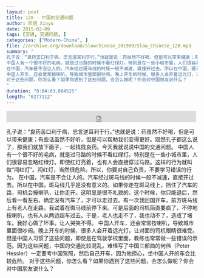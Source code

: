 ```yaml
---
layout: post
title: 128 - 中国的交通问题
author: 昕煜 Xinyu
date: 2015-02-09
tags: [交通, 交通问题, ]
categories: ["Modern-China", ]
file: //archive.org/download/slowchinese_201909/Slow_Chinese_128.mp3
summary: "
孔子说：“良药苦口利于病，忠言逆耳利于行。”也就是说：药虽然不好喝，但是可以带来健康；有些话虽然不好听，但是可以帮助我们变得更好。既然孔子都这么说了，那我们就放下面子，一起找找良药。今天我就说说中国的交通问题。
中国人有一个很不好的毛病，就是过马路的时候不看红绿灯。特别是在一些小城市里，人们很容易忽略红绿灯。即使红灯亮着，也有人会直接穿过马路。这样的行为就叫做“闯红灯”。闯红灯，当然很危险。所以，你要对自己负责，不要学习错误的行为。
在中国，汽车是不会让人的。汽车经过斑马线的时候一般不减速，直接开过去。所以在中国，斑马线几乎是没有意义的。如果你走在斑马线上，挡住了汽车的路，司机会按喇叭，让你走开。这明显是很不礼貌的。这个时候，你只能退后，然后看一看左右，确定没有汽车了，才可以走过去。有一次我回国开车，前方斑马线上有老人在走路，我试着在斑马线前停下来。可是后面的司机简直要疯了，不停地按喇叭，也有人从两边超车过去。于是，老人也走不了，我也动不了，造成了堵车。我好心做了坏事。让人哭笑不得。
中国人开车，还会常常按喇叭，导致城市里面很吵闹。晚上开车的时候，很多人会开着远光灯，让对面的司机眼睛很难受。但是中国人习惯了这些问题，即使是在驾驶学校里面，教练也常常做一些错误的示范。因为这些问题，中国的交通比较混乱。难怪写了中国三部曲的何伟（Peter Hessler）一定要考中国驾照，然后自己开车，因为他担心，坐中国人开的车会比较危险。
对于这些问题，你怎么看？如果你遇到了这些问题，会怎么做呢？你会对中国朋友说什么？
"
duration: "0:04:03.884525"
length: "6277112"
---
```


<iframe src="https://archive.org/embed/slowchinese_201909/Slow_Chinese_128.mp3" width="500" height="30" frameborder="0" webkitallowfullscreen="true" mozallowfullscreen="true" allowfullscreen></iframe>

孔子说：“良药苦口利于病，忠言逆耳利于行。”也就是说：药虽然不好喝，但是可以带来健康；有些话虽然不好听，但是可以帮助我们变得更好。既然孔子都这么说了，那我们就放下面子，一起找找良药。今天我就说说中国的交通问题。
中国人有一个很不好的毛病，就是过马路的时候不看红绿灯。特别是在一些小城市里，人们很容易忽略红绿灯。即使红灯亮着，也有人会直接穿过马路。这样的行为就叫做“闯红灯”。闯红灯，当然很危险。所以，你要对自己负责，不要学习错误的行为。
在中国，汽车是不会让人的。汽车经过斑马线的时候一般不减速，直接开过去。所以在中国，斑马线几乎是没有意义的。如果你走在斑马线上，挡住了汽车的路，司机会按喇叭，让你走开。这明显是很不礼貌的。这个时候，你只能退后，然后看一看左右，确定没有汽车了，才可以走过去。有一次我回国开车，前方斑马线上有老人在走路，我试着在斑马线前停下来。可是后面的司机简直要疯了，不停地按喇叭，也有人从两边超车过去。于是，老人也走不了，我也动不了，造成了堵车。我好心做了坏事。让人哭笑不得。
中国人开车，还会常常按喇叭，导致城市里面很吵闹。晚上开车的时候，很多人会开着远光灯，让对面的司机眼睛很难受。但是中国人习惯了这些问题，即使是在驾驶学校里面，教练也常常做一些错误的示范。因为这些问题，中国的交通比较混乱。难怪写了中国三部曲的何伟（Peter Hessler）一定要考中国驾照，然后自己开车，因为他担心，坐中国人开的车会比较危险。
对于这些问题，你怎么看？如果你遇到了这些问题，会怎么做呢？你会对中国朋友说什么？
